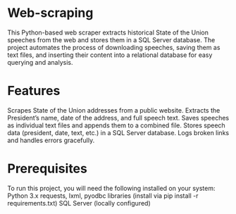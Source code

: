 # Web-scraping
This Python-based web scraper extracts historical State of the Union speeches from the web and stores them in a SQL Server database. The project automates the process of downloading speeches, saving them as text files, and inserting their content into a relational database for easy querying and analysis.

# Features
Scrapes State of the Union addresses from a public website.
Extracts the President’s name, date of the address, and full speech text.
Saves speeches as individual text files and appends them to a combined file.
Stores speech data (president, date, text, etc.) in a SQL Server database.
Logs broken links and handles errors gracefully.

# Prerequisites
To run this project, you will need the following installed on your system:
Python 3.x
requests, lxml, pyodbc libraries (install via pip install -r requirements.txt)
SQL Server (locally configured)

